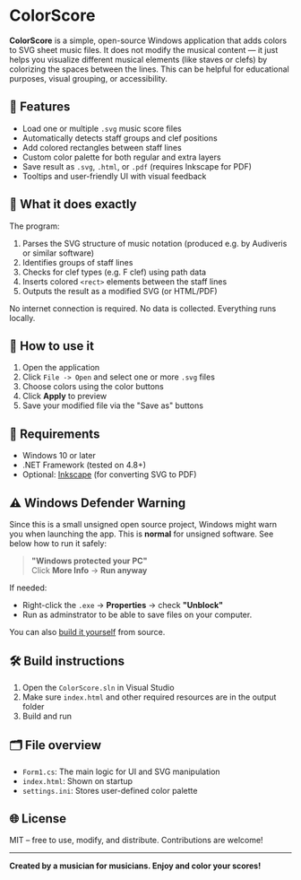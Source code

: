 # ColorScore

**ColorScore** is a simple, open-source Windows application that adds colors to SVG sheet music files. It does not modify the musical content — it just helps you visualize different musical elements (like staves or clefs) by colorizing the spaces between the lines. This can be helpful for educational purposes, visual grouping, or accessibility.

## 🎯 Features

- Load one or multiple `.svg` music score files
- Automatically detects staff groups and clef positions
- Add colored rectangles between staff lines
- Custom color palette for both regular and extra layers
- Save result as `.svg`, `.html`, or `.pdf` (requires Inkscape for PDF)
- Tooltips and user-friendly UI with visual feedback

## 🧪 What it does exactly

The program:
1. Parses the SVG structure of music notation (produced e.g. by Audiveris or similar software)
2. Identifies groups of staff lines
3. Checks for clef types (e.g. F clef) using path data
4. Inserts colored `<rect>` elements between the staff lines
5. Outputs the result as a modified SVG (or HTML/PDF)

No internet connection is required. No data is collected. Everything runs locally.

## 💾 How to use it

1. Open the application
2. Click `File -> Open` and select one or more `.svg` files
3. Choose colors using the color buttons
4. Click **Apply** to preview
5. Save your modified file via the "Save as" buttons

## 🔧 Requirements

- Windows 10 or later
- .NET Framework (tested on 4.8+)
- Optional: [Inkscape](https://inkscape.org) (for converting SVG to PDF)

## ⚠️ Windows Defender Warning

Since this is a small unsigned open source project, Windows might warn you when launching the app. This is **normal** for unsigned software. See below how to run it safely:

> **"Windows protected your PC"**  
> Click **More Info** → **Run anyway**

If needed:
- Right-click the `.exe` → **Properties** → check **"Unblock"**
- Run as adminstrator to be able to save files on your computer.

You can also [build it yourself](#build-instructions) from source.

## 🛠 Build instructions

1. Open the `ColorScore.sln` in Visual Studio
2. Make sure `index.html` and other required resources are in the output folder
3. Build and run

## 🗂 File overview

- `Form1.cs`: The main logic for UI and SVG manipulation
- `index.html`: Shown on startup
- `settings.ini`: Stores user-defined color palette

## 🌐 License

MIT – free to use, modify, and distribute. Contributions are welcome!

---

**Created by a musician for musicians. Enjoy and color your scores!**
